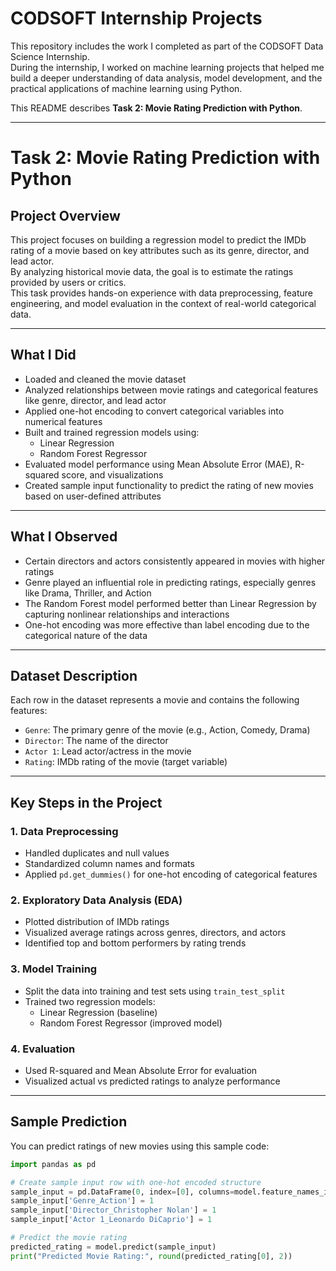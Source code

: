 # CODSOFT Internship Projects

This repository includes the work I completed as part of the CODSOFT Data Science Internship.  
During the internship, I worked on machine learning projects that helped me build a deeper understanding of data analysis, model development, and the practical applications of machine learning using Python.

This README describes **Task 2: Movie Rating Prediction with Python**.

---

# Task 2: Movie Rating Prediction with Python

## Project Overview

This project focuses on building a regression model to predict the IMDb rating of a movie based on key attributes such as its genre, director, and lead actor.  
By analyzing historical movie data, the goal is to estimate the ratings provided by users or critics.  
This task provides hands-on experience with data preprocessing, feature engineering, and model evaluation in the context of real-world categorical data.

---

## What I Did

- Loaded and cleaned the movie dataset  
- Analyzed relationships between movie ratings and categorical features like genre, director, and lead actor  
- Applied one-hot encoding to convert categorical variables into numerical features  
- Built and trained regression models using:
  - Linear Regression  
  - Random Forest Regressor  
- Evaluated model performance using Mean Absolute Error (MAE), R-squared score, and visualizations  
- Created sample input functionality to predict the rating of new movies based on user-defined attributes

---

## What I Observed

- Certain directors and actors consistently appeared in movies with higher ratings  
- Genre played an influential role in predicting ratings, especially genres like Drama, Thriller, and Action  
- The Random Forest model performed better than Linear Regression by capturing nonlinear relationships and interactions  
- One-hot encoding was more effective than label encoding due to the categorical nature of the data  

---

## Dataset Description

Each row in the dataset represents a movie and contains the following features:

- `Genre`: The primary genre of the movie (e.g., Action, Comedy, Drama)  
- `Director`: The name of the director  
- `Actor 1`: Lead actor/actress in the movie  
- `Rating`: IMDb rating of the movie (target variable)

---

## Key Steps in the Project

### 1. Data Preprocessing

- Handled duplicates and null values  
- Standardized column names and formats  
- Applied `pd.get_dummies()` for one-hot encoding of categorical features  

### 2. Exploratory Data Analysis (EDA)

- Plotted distribution of IMDb ratings  
- Visualized average ratings across genres, directors, and actors  
- Identified top and bottom performers by rating trends

### 3. Model Training

- Split the data into training and test sets using `train_test_split`  
- Trained two regression models:
  - Linear Regression (baseline)  
  - Random Forest Regressor (improved model)

### 4. Evaluation

- Used R-squared and Mean Absolute Error for evaluation  
- Visualized actual vs predicted ratings to analyze performance

---

## Sample Prediction

You can predict ratings of new movies using this sample code:

```python
import pandas as pd

# Create sample input row with one-hot encoded structure
sample_input = pd.DataFrame(0, index=[0], columns=model.feature_names_in_)
sample_input['Genre_Action'] = 1
sample_input['Director_Christopher Nolan'] = 1
sample_input['Actor 1_Leonardo DiCaprio'] = 1

# Predict the movie rating
predicted_rating = model.predict(sample_input)
print("Predicted Movie Rating:", round(predicted_rating[0], 2))

